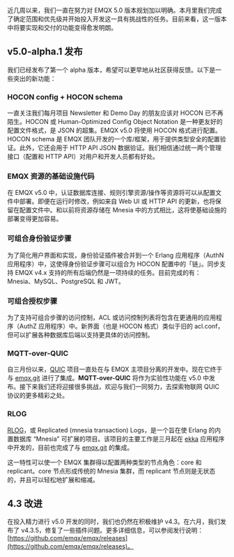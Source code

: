 近几周以来，我们一直在努力对 EMQX 5.0 版本规划加以明确。本月里我们完成了确定范围和优先级并开始投入开发这一具有挑战性的任务。目前来看，这一版本中将要实现和交付的功能变得愈发明朗。


## v5.0-alpha.1 发布


我们已经发布了第一个 alpha 版本，希望可以更早地从社区获得反馈。以下是一些突出的新功能：

### HOCON config + HOCON schema

一直关注我们每月项目 Newsletter 和 Demo Day 的朋友应该对 HOCON 已不再陌生。HOCON 或 Human-Optimized Config Object Notation 是一种更友好的配置文件格式，是 JSON 的超集。EMQX v5.0 将使用 HOCON  格式进行配置。HOCON schema 是 EMQX 团队开发的一个库/框架，用于提供类型安全的配置验证。此外，它还会用于 HTTP API  JSON 数据验证。我们相信通过统一两个管理接口（配置和 HTTP API）对用户和开发人员都有好处。

### EMQX 资源的基础设施代码

在 EMQX v5.0 中，认证数据库连接、规则引擎资源/操作等资源将可以从配置文件中部署。即便在运行时修改，例如来自 Web UI 或  HTTP API 的更新，也将保留在配置文件中。和以前将资源存储在 Mnesia 中的方式相比，这将使基础设施的部署变得更加容易。

### 可组合身份验证步骤

为了简化用户界面和实现，身份验证插件被合并到一个 Erlang 应用程序（AuthN 应用程序）中，这使得身份验证步骤可以组合为 HOCON 配置中的「链」。同步支持 EMQX v4.x  支持的所有后端仍然是一项持续的任务。目前完成的有：Mnesia、MySQL、PostgreSQL 和 JWT。

### 可组合授权步骤

为了支持可组合步骤的访问控制，ACL 或访问控制列表将包含在更通用的应用程序（AuthZ 应用程序）中。新界面（也是 HOCON 格式）类似于旧的 acl.conf，但可以扩展各种数据库后端以支持更具体的访问控制。

### MQTT-over-QUIC

自三月份以来，[QUIC](https://github.com/emqx/quic) 项目一直处在与 EMQX 主项目分离的开发中。现在它终于与 [emqx.git](https://github.com/emqx/emqx) 进行了集成。**MQTT-over-QUIC** 将作为实验性功能在 v5.0 中发布。接下来我们还将迎接很多挑战，欢迎与我们一同努力，去探索物联网 QUIC 协议的更多精彩之处。

### RLOG

[RLOG](https://github.com/emqx/eip/blob/main/implemented/0004-async-mnesia-change-log-replication.md)，或 Replicated (mnesia transaction) Logs，是一个旨在使 Erlang 的内置数据库 “Mnesia” 可扩展的项目。该项目的主要工作是三月起在 [ekka](https://github.com/emqx/ekka) 应用程序中开发的，目前也完成了与 [emqx.git](https://github.com/emqx/emqx) 的集成。

这一特性可以使一个 EMQX 集群得以配置两种类型的节点角色：core 和 replicant。core 节点形成传统的 Mnesia 集群，而 replicant 节点则是无状态的，并且可以轻松地扩展和缩减。

## 4.3 改进

在投入精力进行 v5.0 开发的同时，我们也仍然在积极维护 v4.3。在六月，我们发布了 v4.3.5，修复了一些插件问题。更多详细信息，可以参阅发行说明：[https://github.com/emqx/emqx/releases](https://github.com/emqx/emqx/releases)。
